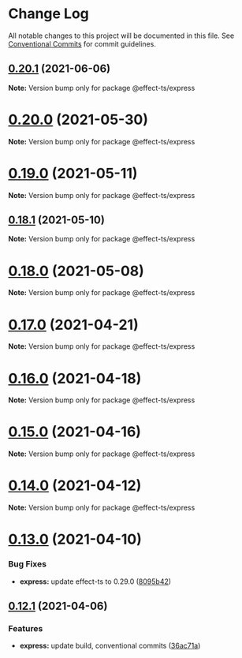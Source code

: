 # Change Log

All notable changes to this project will be documented in this file.
See [Conventional Commits](https://conventionalcommits.org) for commit guidelines.

## [0.20.1](https://github.com/Effect-TS/express/compare/@effect-ts/express@0.20.0...@effect-ts/express@0.20.1) (2021-06-06)

**Note:** Version bump only for package @effect-ts/express





# [0.20.0](https://github.com/Effect-TS/express/compare/@effect-ts/express@0.19.0...@effect-ts/express@0.20.0) (2021-05-30)

**Note:** Version bump only for package @effect-ts/express





# [0.19.0](https://github.com/Effect-TS/express/compare/@effect-ts/express@0.18.1...@effect-ts/express@0.19.0) (2021-05-11)

**Note:** Version bump only for package @effect-ts/express





## [0.18.1](https://github.com/Effect-TS/express/compare/@effect-ts/express@0.18.0...@effect-ts/express@0.18.1) (2021-05-10)

**Note:** Version bump only for package @effect-ts/express





# [0.18.0](https://github.com/Effect-TS/express/compare/@effect-ts/express@0.17.0...@effect-ts/express@0.18.0) (2021-05-08)

**Note:** Version bump only for package @effect-ts/express





# [0.17.0](https://github.com/Effect-TS/express/compare/@effect-ts/express@0.16.0...@effect-ts/express@0.17.0) (2021-04-21)

**Note:** Version bump only for package @effect-ts/express





# [0.16.0](https://github.com/Effect-TS/express/compare/@effect-ts/express@0.15.0...@effect-ts/express@0.16.0) (2021-04-18)

**Note:** Version bump only for package @effect-ts/express





# [0.15.0](https://github.com/Effect-TS/express/compare/@effect-ts/express@0.14.0...@effect-ts/express@0.15.0) (2021-04-16)

**Note:** Version bump only for package @effect-ts/express





# [0.14.0](https://github.com/Effect-TS/express/compare/@effect-ts/express@0.13.0...@effect-ts/express@0.14.0) (2021-04-12)

**Note:** Version bump only for package @effect-ts/express





# [0.13.0](https://github.com/Effect-TS/express/compare/@effect-ts/express@0.12.1...@effect-ts/express@0.13.0) (2021-04-10)


### Bug Fixes

* **express:** update effect-ts to 0.29.0 ([8095b42](https://github.com/Effect-TS/express/commit/8095b42855756833219509845a080bcf45a08ed0))





## [0.12.1](https://github.com/Effect-TS/express/compare/@effect-ts/express@0.12.0...@effect-ts/express@0.12.1) (2021-04-06)


### Features

* **express:** update build, conventional commits ([36ac71a](https://github.com/Effect-TS/express/commit/36ac71a41ec598d15189abc0075c2176ac5ba5a4))

